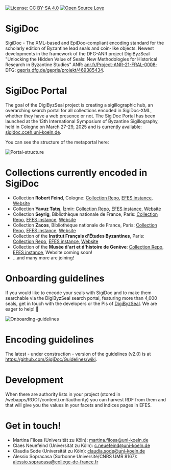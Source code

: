 [![License: CC BY-SA 4.0](https://img.shields.io/badge/License-CC%20BY--SA%204.0-lightgrey.svg)](https://creativecommons.org/licenses/by-sa/4.0/) [![Open Source Love](https://badges.frapsoft.com/os/v1/open-source.svg?v=103)](https://github.com/ellerbrock/open-source-badges/)

# SigiDoc

SigiDoc - The XML-based and EpiDoc-compliant encoding standard for the scholarly edition of Byzantine lead seals and coin-like objects. Newest developments in the framework of the DFG-ANR project DigiByzSeal "Unlocking the Hidden Value of Seals: New Methodologies for Historical Research in Byzantine Studies" ANR: [anr.fr/Project-ANR-21-FRAL-0008](https://anr.fr/Project-ANR-21-FRAL-0008); DFG: [gepris.dfg.de/gepris/projekt/469385434](https://gepris.dfg.de/gepris/projekt/469385434).

# SigiDoc Portal

The goal of the DigiByzSeal project is creating a sigillographic hub, an overarching search portal for all collections encoded in SigiDoc-XML, whether they have a web presence or not. The SigiDoc Portal has been launched at the 13th International Symposium of Byzantine Sigillography, held in Cologne on March 27-29, 2025 and is currently available: [sigidoc.cceh.uni-koeln.de](https://sigidoc.cceh.uni-koeln.de/en/).

You can see the structure of the metaportal here:

![Portal-structure](https://github.com/SigiDoc/.github/assets/29565842/54c112d9-0024-4850-bb04-307d959c3d80)

# Collections currently encoded in SigiDoc

* Collection **Robert Feind**, Cologne: [Collection Repo](https://github.com/byzantinistik-koeln/feind-collection), [EFES instance](https://github.com/byzantinistik-koeln/EFES-SigiDoc-feind), [Website](https://feind.sigidoc.cceh.uni-koeln.de/de/)
* Collection **Yavuz Tatış**, İzmir: [Collection Repo](https://github.com/sceaux-byzantins-paris/tatish-collection), [EFES instance](https://github.com/sceaux-byzantins-paris/EFES-SigiDoc-tatish), [Website](https://tatis.sigidoc.huma-num.fr/fr/)
* Collection **Seyrig**, Bibliothèque nationale de France, Paris: [Collection Repo](https://github.com/sceaux-byzantins-paris/seyrig-collection), [EFES instance](https://github.com/sceaux-byzantins-paris/EFES-SigiDoc-seyrig), [Website](https://seyrig.sigidoc.huma-num.fr/fr/)
* Collection **Zacos**, Bibliothèque nationale de France, Paris: [Collection Repo](https://github.com/sceaux-byzantins-paris/zacos-collection), [EFES instance](https://github.com/sceaux-byzantins-paris/EFES-SigiDoc-zacos), [Website](https://zacos.sigidoc.huma-num.fr/fr/)
* Collection of the **Institut Français d'Études Byzantines**, Paris: [Collection Repo](https://github.com/sceaux-byzantins-paris/ifeb-collection), [EFES instance](https://github.com/sceaux-byzantins-paris/EFES-SigiDoc-ifeb), [Website](https://ifeb.sigidoc.huma-num.fr/fr/)
* Collection of the **Musée d'art et d'histoire de Genève**: [Collection Repo](https://github.com/mahgeneve/zacos-geneva-collection), [EFES instance](https://github.com/mahgeneve/EFES-SigiDoc-mahgeneve), Website coming soon!
* ...and many more are joining!

# Onboarding guidelines

If you would like to encode your seals with SigiDoc and to make them searchable via the DigiByzSeal search portal, featuring more than 4,000 seals, get in touch with the developers or the PIs of [DigiByzSeal](https://ifa.phil-fak.uni-koeln.de/forschung/byzantinistik-und-neugriechische-philologie-forschung/drittmittel-projekte/digibyzseal). We are eager to help! 🌈

![Onboarding-guidelines](https://github.com/SigiDoc/.github/assets/29565842/7f699561-42e7-4330-8904-e25cf54fc2b5)

# Encoding guidelines

The latest - under construction - version of the guidelines (v2.0) is at https://github.com/SigiDoc/Guidelines/wiki.

# Development

When there are authority lists in your project (stored in /webapps/ROOT/content/xml/authority) you can harvest RDF from them and that will give you the values in your facets and indices pages in EFES.

# Get in touch!

* Martina Filosa (Universität zu Köln): martina.filosa@uni-koeln.de 
* Claes Neuefeind (Universität zu Köln): c.neuefeind@uni-koeln.de 
* Claudia Sode (Universität zu Köln): claudia.sode@uni-koeln.de 
* Alessio Sopracasa (Sorbonne Université/CNRS UMR 8167): alessio.sopracasa@college-de-france.fr 
